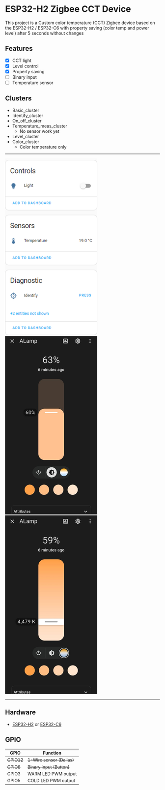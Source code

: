 # ESP32-H2 Zigbee CCT Device

This project is a Custom color temperature (CCT) Zigbee device based on the ESP32-H2 / ESP32-C6
with property saving (color temp and power level) after 5 seconds without changes

## Features

- [x] CCT light
- [x] Level control
- [x] Property saving
- [ ] Binary input
- [ ] Temperature sensor

 ## Clusters

 * Basic_cluster
 * Identify_cluster
 * On_off_cluster
 * Temperature_meas_cluster
   - No sensor work yet
 * Level_cluster
 * Color_cluster
   - Color temperature only



--------
<img src="images/image1_1.png" alt="drawing" width="300"/>
<img src="images/image2.png" alt="drawing" width="300"/>
<img src="images/image3.png" alt="drawing" width="300"/>

-------
## Hardware

- [ESP32-H2](https://www.espressif.com/en/products/socs/esp32-h2)  or [ESP32-C6](https://www.espressif.com/en/products/socs/esp32-c6)




## GPIO

| GPIO   | Function              |
| ------ | --------------------- |
| ~~GPIO12~~ | ~~1-Wire sensor (Dallas)~~ |
| ~~GPIO8~~ | ~~Binary input (Button)~~ |
| GPIO3 | WARM LED PWM output |
| GPIO5 | COLD LED PWM output |

